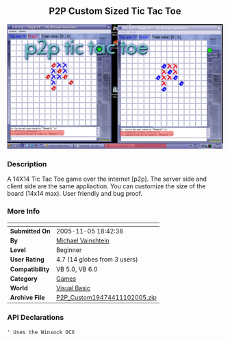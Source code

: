 ﻿<div align="center">

## P2P Custom Sized Tic Tac Toe

<img src="PIC20051110129503808.gif">
</div>

### Description

A 14X14 Tic Tac Toe game over the internet [p2p]. The server side and client side are the same appliaction. You can customize the size of the board (14x14 max). User friendly and bug proof.
 
### More Info
 


<span>             |<span>
---                |---
**Submitted On**   |2005-11-05 18:42:36
**By**             |[Michael Vainshtein](https://github.com/Planet-Source-Code/PSCIndex/blob/master/ByAuthor/michael-vainshtein.md)
**Level**          |Beginner
**User Rating**    |4.7 (14 globes from 3 users)
**Compatibility**  |VB 5\.0, VB 6\.0
**Category**       |[Games](https://github.com/Planet-Source-Code/PSCIndex/blob/master/ByCategory/games__1-38.md)
**World**          |[Visual Basic](https://github.com/Planet-Source-Code/PSCIndex/blob/master/ByWorld/visual-basic.md)
**Archive File**   |[P2P\_Custom19474411102005\.zip](https://github.com/Planet-Source-Code/michael-vainshtein-p2p-custom-sized-tic-tac-toe__1-63224/archive/master.zip)

### API Declarations

```
' Uses the Winsock OCX
```





